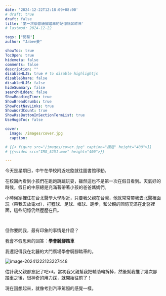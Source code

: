 ```yaml
---
date: '2024-12-22T12:18:09+08:00'
# draft: true
draft: false
title: '第一次學會騎腳踏車的記憶恍如昨日'
# lastmod: 2024-12-22

tags: ["閒聊"]
author: "Jabee姜"

showToc: true
TocOpen: true
hidemeta: false
comments: false
description: ""
disableHLJS: true # to disable highlightjs
disableShare: false
disableHLJS: false
hideSummary: false
searchHidden: false
ShowReadingTime: true
ShowBreadCrumbs: true
ShowPostNavLinks: true
ShowWordCount: true
ShowRssButtonInSectionTermList: true
UseHugoToc: false

cover:
  image: /images/cover.jpg
  caption: 

# {{< figure src="/images/cover.jpg" caption="標題" height="400">}}
# {{<video src="IMG_5251.mov" height="400">}}

---
```


今天是星期日，中午在學校附近吃飽就往圖書館移動。

在校園內看到小孩們在跑跑跳跳玩耍，雖然這也不是第一次在假日看到。天氣好的時候，假日的中原總是充滿著帶著小孩的爸爸媽媽們。

小時候家裡住在台北醫學大學附近，只要我父親在台灣，他就常常帶我去北醫裡面玩（帶我去放電xd），打籃球、足球、棒球、跑步，和父親的回憶充滿在北醫裡面，這些記憶仍然歷歷在目。

<br>

但你要問我，最有印象的事情是什麼？

我會不假思索的回答：**學會騎腳踏車** 

我還記得我在北醫的大門廣場學會騎腳踏車的。

![image-20241222123227448](image-20241222123227448.png)

估計我父親都忘記了吧xd。當初我父親幫我把輔助輪拆掉，然後幫我推了幾次腳踏車之後，很神奇的用力踩，就開始往前了！

現在回想起來，就像考到汽車駕照的感覺一樣。
